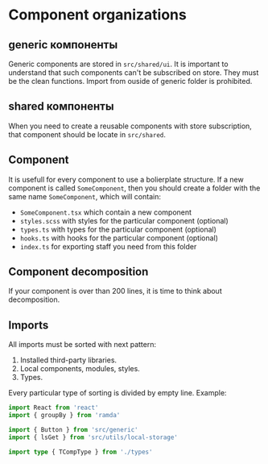 # Component organizations

## generic компоненты

Generic components are stored in `src/shared/ui`. It is important to
understand that such components can't be subscribed on store. They must be the
clean functions.
Import from ouside of generic folder is prohibited.

## shared компоненты

When you need to create a reusable components with store subscription, that
component should be locate in `src/shared`.

## Component

It is usefull for every component to use a bolierplate structure.
If a new component is called `SomeComponent`, then you should create a folder
with the same name `SomeComponent`, which will contain:

- `SomeComponent.tsx` which contain a new component
- `styles.scss` with styles for the particular component (optional)
- `types.ts` with types for the particular component (optional)
- `hooks.ts` with hooks for the particular component (optional)
- `index.ts` for exporting staff you need from this folder

## Component decomposition

If your component is over than 200 lines, it is time to think about
decomposition.

## Imports

All imports must be sorted with next pattern:

1. Installed third-party libraries.
2. Local components, modules, styles.
3. Types.

Every particular type of sorting is divided by empty line. Example:

```ts
import React from 'react'
import { groupBy } from 'ramda'

import { Button } from 'src/generic'
import { lsGet } from 'src/utils/local-storage'

import type { TCompType } from './types'
```

